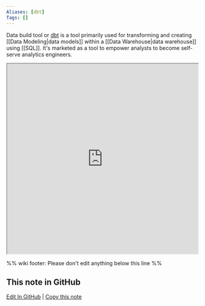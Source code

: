 ```yaml
---
Aliases: [dbt]
Tags: []
---
```

Data build tool or [dbt](https://www.getdbt.com/) is a tool primarily used for transforming and creating [[Data Modeling|data models]] within a [[Data Warehouse|data warehouse]] using [[SQL]]. It's marketed as a tool to empower analysts to become self-serve analytics engineers.

<iframe src="https://fast.wistia.net/embed/iframe/uj7my1irfk?videoFoam=true" width="100%" height="500px"></iframe>

%% wiki footer: Please don't edit anything below this line %%

## This note in GitHub

<span class="git-footer">[Edit In GitHub](https://github.dev/data-engineering-community/data-engineering-wiki/blob/main/Tools/data%20build%20tool.md "git-hub-edit-note") | [Copy this note](https://raw.githubusercontent.com/data-engineering-community/data-engineering-wiki/main/Tools/data%20build%20tool.md "git-hub-copy-note") </span>
